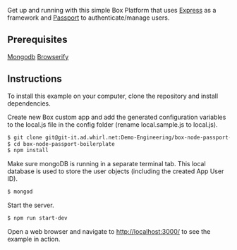 Get up and running with this simple Box Platform that uses [Express](http://expressjs.com/)
as a framework and [Passport](http://passportjs.org/) to authenticate/manage users.

## Prerequisites
[Mongodb](https://treehouse.github.io/installation-guides/mac/mongo-mac.html) [Browserify](http://browserify.org/)

## Instructions

To install this example on your computer, clone the repository and install
dependencies.

Create new Box custom app and add the generated configuration variables to the local.js file in the config folder (rename local.sample.js to local.js).


```bash
$ git clone git@git-it.ad.whirl.net:Demo-Engineering/box-node-passport-boilerplate.git
$ cd box-node-passport-boilerplate
$ npm install
```

Make sure mongoDB is running in a separate terminal tab. This local database is used to store the user objects (including the created App User ID).

```bash
$ mongod
```

Start the server.

```bash
$ npm run start-dev
```

Open a web browser and navigate to [http://localhost:3000/](http://127.0.0.1:3000/)
to see the example in action.
